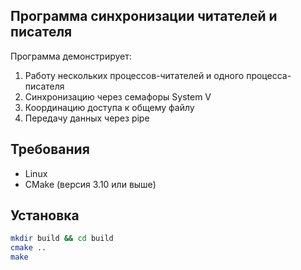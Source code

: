 ## Программа синхронизации читателей и писателя

Программа демонстрирует:
1. Работу нескольких процессов-читателей и одного процесса-писателя
2. Синхронизацию через семафоры System V
3. Координацию доступа к общему файлу
4. Передачу данных через pipe

## Требования

- Linux
- CMake (версия 3.10 или выше)

## Установка

```bash
mkdir build && cd build
cmake ..
make
